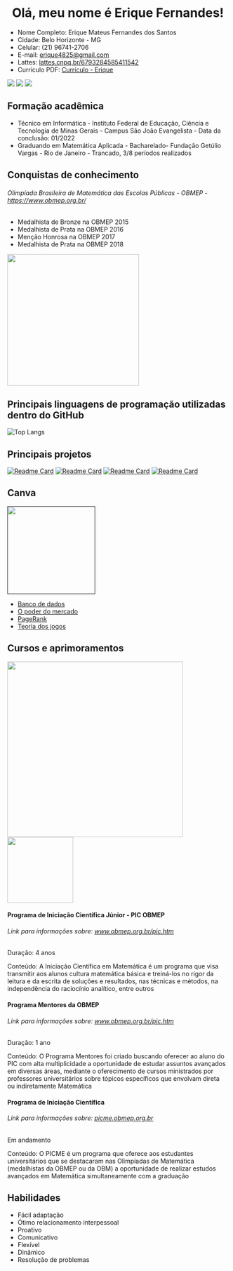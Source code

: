 <h1 align = "center">Olá, meu nome é Erique Fernandes!</h1>
<div>
  <ul>
    <li>Nome Completo: Erique Mateus Fernandes dos Santos</li>
    <li>Cidade: Belo Horizonte - MG</li>
    <li>Celular: (21) 96741-2706</li>
    <li>E-mail: <a href = "mailto:erique4825@gmail.com">erique4825@gmail.com</a></li>
    <li>Lattes: <a href="http://lattes.cnpq.br/6793284585411542" target="_blanck">lattes.cnpq.br/6793284585411542</a></li>
    <li>Currículo PDF: <a href="https://www.canva.com/design/DAFqIuSuzCY/SGfoJNRSbSCv7-FuNS5ubg/edit?utm_content=DAFqIuSuzCY&utm_campaign=designshare&utm_medium=link2&utm_source=sharebutton" target="_blanck">Currículo - Erique</a></li>
  </ul>
  <a href = "mailto:erique4825@gmail.com"><img src = "https://img.shields.io/badge/Gmail-D14836?style=for-the-badge&logo=gmail&logoColor=white"/></a>
  <a href = "https://wa.me/5521967412706"><img src = "https://img.shields.io/badge/WhatsApp-25D366?style=for-the-badge&logo=whatsapp&logoColor=white"/></a>
  <a href = "https://www.linkedin.com/in/erique-fernandes-a20305283/"><img src = "https://img.shields.io/badge/LinkedIn-0077B5?style=for-the-badge&logo=linkedin&logoColor=white"/></a>
</div>
<div>
  <h2>Formação acadêmica</h2>
  <ul>
    <li>Técnico em Informática - Instituto Federal de Educação, Ciência e Tecnologia de Minas Gerais - Campus São João Evangelista - Data da conclusão: 01/2022</li>
    <li>Graduando em Matemática Aplicada - Bacharelado- Fundação Getúlio Vargas - Rio de Janeiro - Trancado, 3/8 períodos realizados </li>
  </ul>
</div>
<h2>Conquistas de conhecimento</h2>
<h6>Olimpíada Brasileira de Matemática das Escolas Públicas - OBMEP - <a href = "https://www.obmep.org.br/">https://www.obmep.org.br/</a></h6>
<div flex-wrap = wrap>
  <div width = 50%>
    <ul>
      <li>Medalhista de Bronze na OBMEP 2015</li>
      <li>Medalhista de Prata na OBMEP 2016</li>
      <li>Menção Honrosa na OBMEP 2017</li>
      <li>Medalhista de Prata na OBMEP 2018</li>
    </ul>
  </div>
  <div width = 50%>
    <img width = "300" src="https://impa.br/wp-content/uploads/2017/06/DSC_0673-e1496667635846.jpg"/>
  </div>
</div>
<div>
  <h2>Principais linguagens de programação utilizadas dentro do GitHub</h2>
  
  ![Top Langs](https://github-readme-stats.vercel.app/api/top-langs/?username=EriqueFernandes&hide_progress=true&theme=radical)

  <h2>Principais projetos</h2>
  
  [![Readme Card](https://github-readme-stats.vercel.app/api/pin/?username=EriqueFernandes&repo=analisando-banda-ACDC&theme=radical)](https://github.com/EriqueFernandes/analisando-banda-ACDC)
  [![Readme Card](https://github-readme-stats.vercel.app/api/pin/?username=EriqueFernandes&repo=Final_LuckStudy&theme=radical)](https://github.com/EriqueFernandes/Final_LuckStudy)
  [![Readme Card](https://github-readme-stats.vercel.app/api/pin/?username=EriqueFernandes&repo=arvore_binaria&theme=radical)](https://github.com/EriqueFernandes/arvore_binaria)
  [![Readme Card](https://github-readme-stats.vercel.app/api/pin/?username=EriqueFernandes&repo=strife&theme=radical)](https://github.com/EriqueFernandes/strife)

  <h2>Canva</h2>
  <a href = ""https://www.canva.com/><img width = "200" src="https://logodownload.org/wp-content/uploads/2020/11/canva-logo-0.png" /></a>
  <ul>
    <li><a href = "https://www.canva.com/design/DAFsk6eS7Aw/wr52BN2zPukOlDjjLMUIfA/edit?utm_content=DAFsk6eS7Aw&utm_campaign=designshare&utm_medium=link2&utm_source=sharebutton">Banco de dados</a></li>
    <li><a href = "https://www.canva.com/design/DAFSmq4v-wM/BG4GUTSTKcVKlqWaPZSfSA/edit?utm_content=DAFSmq4v-wM&utm_campaign=designshare&utm_medium=link2&utm_source=sharebutton">O poder do mercado</a></li>
    <li><a href = "https://www.canva.com/design/DAFRYuhA6JE/lymh9BbB9HlsKcH0CMU0Zw/edit?utm_content=DAFRYuhA6JE&utm_campaign=designshare&utm_medium=link2&utm_source=sharebutton">PageRank</a></li>
    <li><a href = "https://www.canva.com/design/DAFSIlVqywc/nt2xFAU_E5cu9oLebSuc3Q/edit?utm_content=DAFSIlVqywc&utm_campaign=designshare&utm_medium=link2&utm_source=sharebutton">Teoria dos jogos</a></li>
  </ul>

  <h2>Cursos e aprimoramentos</h2>
  
  <img width="400" src = "https://files.cercomp.ufg.br/weby/up/29/o/PIC_OBMEP.jpg?1574166696" />
  <img width="150" src = "https://impa.br/wp-content/uploads/2019/06/logo-impa-home.jpg" />
  <h4>Programa de Iniciação Científica Júnior - PIC OBMEP</h4>
  <h6>Link para informações sobre: <a href = "https://www.obmep.org.br/pic.htm">www.obmep.org.br/pic.htm</a></h6>
  <p>Duração: 4 anos</p>
  <p>Conteúdo: A Iniciação Científica em Matemática é um programa que visa transmitir aos alunos cultura matemática básica e treiná-los no rigor da leitura e da escrita de soluções e resultados, nas técnicas e métodos, na independência do raciocínio analítico, entre outros</p>

  <h4>Programa Mentores da OBMEP</h4>
  <h6>Link para informações sobre: <a href = "https://www.obmep.org.br/pic.htm">www.obmep.org.br/pic.htm</a></h6>
  <p>Duração: 1 ano</p>
  <p>Conteúdo: O Programa Mentores foi criado buscando oferecer ao aluno do PIC com alta multiplicidade a oportunidade de estudar assuntos avançados em diversas áreas, mediante o oferecimento de cursos ministrados por professores universitários sobre tópicos específicos que envolvam direta ou indiretamente Matemática</p>

  <h4>Programa de Iniciação Científica</h4>
  <h6>Link para informações sobre: <a href = "https://picme.obmep.org.br/">picme.obmep.org.br</a></h6>
  <p>Em andamento</p>
  <p>Conteúdo: O PICME é um programa que oferece aos estudantes universitários que se destacaram nas Olimpíadas de Matemática (medalhistas da OBMEP ou da OBM) a oportunidade de realizar estudos avançados em Matemática simultaneamente com a graduação</p>

  <h2>Habilidades</h2>
  <ul>
    <li>Fácil adaptação</li>
    <li>Ótimo relacionamento interpessoal</li>
    <li>Proativo</li>
    <li>Comunicativo</li>
    <li>Flexível</li>
    <li>Dinâmico</li>
    <li>Resolução de problemas</li>
  </ul>
  
</div>
